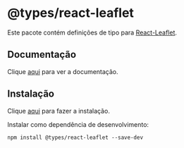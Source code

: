 # @types/react-leaflet

Este pacote contém definições de tipo para [React-Leaflet](react-leaflet.md).

## Documentação

Clique [aqui](https://github.com/DefinitelyTyped/DefinitelyTyped) para ver a documentação.

## Instalação

Clique [aqui](https://www.npmjs.com/package/@types/styled-components) para fazer a instalação.

Instalar como dependência de desenvolvimento:

```
npm install @types/react-leaflet --save-dev
```